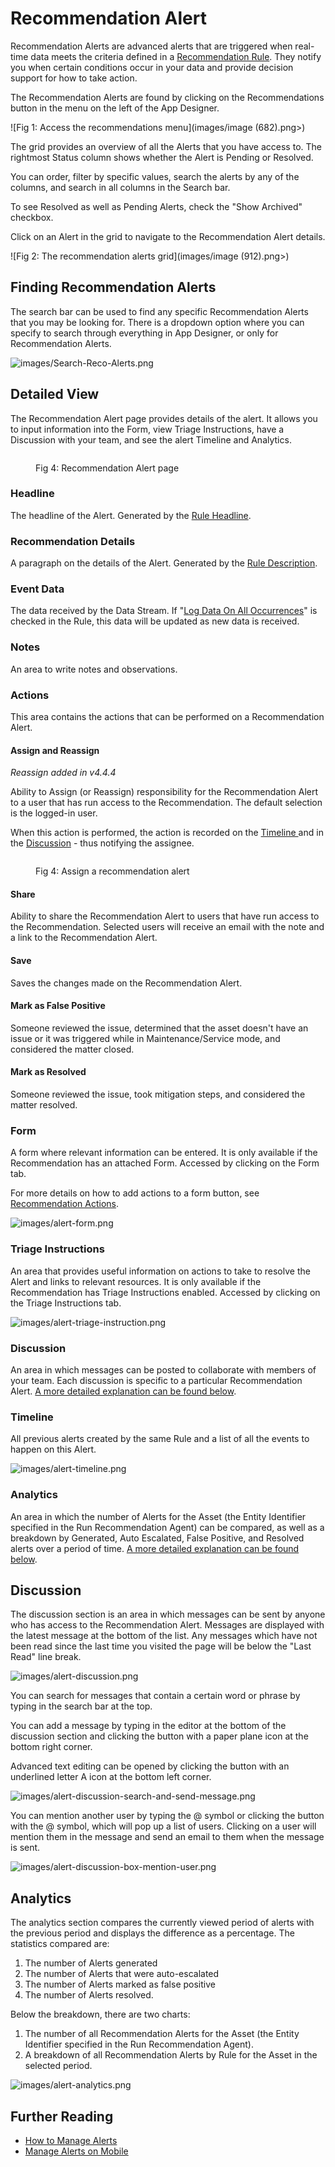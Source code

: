 # Recommendation Alert

Recommendation Alerts are advanced alerts that are triggered when real-time data meets the criteria defined in a [Recommendation Rule](rule.md). They notify you when certain conditions occur in your data and provide decision support for how to take action.

The Recommendation Alerts are found by clicking on the Recommendations button in the menu on the left of the App Designer.

![Fig 1: Access the recommendations menu](images/image (682).png>)

The grid provides an overview of all the Alerts that you have access to. The rightmost Status column shows whether the Alert is Pending or Resolved.&#x20;

You can order, filter by specific values, search the alerts by any of the columns, and search in all columns in the Search bar.

To see Resolved as well as Pending Alerts, check the "Show Archived" checkbox.

Click on an Alert in the grid to navigate to the Recommendation Alert details.&#x20;

![Fig 2: The recommendation alerts grid](images/image (912).png>)

## Finding Recommendation Alerts

The search bar can be used to find any specific Recommendation Alerts that you may be looking for. There is a dropdown option where you can specify to search through everything in App Designer, or only for Recommendation Alerts.

![images/Search-Reco-Alerts.png](images/Search-Reco-Alerts.png)

## Detailed View

The Recommendation Alert page provides details of the alert. It allows you to input information into the Form, view Triage Instructions, have a Discussion with your team, and see the alert Timeline and Analytics.&#x20;

<figure><img src="../../.gitbook/assets/alert-basic-information.png" alt=""><figcaption><p>Fig 4: Recommendation Alert page</p></figcaption></figure>

### Headline

The headline of the Alert. Generated by the [Rule Headline](rule.md#properties-on-the-rule).

### Recommendation Details

A paragraph on the details of the Alert. Generated by the [Rule Description](rule.md#properties-on-the-rule).

### Event Data

The data received by the Data Stream. If "[Log Data On All Occurrences](rule.md#properties-on-the-rule)" is checked in the Rule, this data will be updated as new data is received.

### Notes

An area to write notes and observations.

### Actions&#x20;

This area contains the actions that can be performed on a Recommendation Alert.

#### Assign and Reassign

_Reassign added in v4.4.4_

Ability to Assign (or Reassign) responsibility for the Recommendation Alert to a user that has run access to the Recommendation. The default selection is the logged-in user.

When this action is performed, the action is recorded on the [Timeline ](recommendation-alert.md#timeline)and in the [Discussion](recommendation-alert.md#discussion-1) - thus notifying the assignee.

<figure><img src="../../.gitbook/assets/alert-reassign-popup.png" alt=""><figcaption><p>Fig 4: Assign a recommendation alert</p></figcaption></figure>

#### Share

Ability to share the Recommendation Alert to users that have run access to the Recommendation. Selected users will receive an email with the note and a link to the Recommendation Alert.

#### Save

Saves the changes made on the Recommendation Alert.

#### Mark as False Positive

Someone reviewed the issue, determined that the asset doesn't have an issue or it was triggered while in Maintenance/Service mode, and considered the matter closed.&#x20;

#### Mark as Resolved

Someone reviewed the issue, took mitigation steps, and considered the matter resolved.

### Form

A form where relevant information can be entered. It is only available if the Recommendation has an attached Form. Accessed by clicking on the Form tab.

For more details on how to add actions to a form button, see [Recommendation Actions](action-requests.md).

![images/alert-form.png](images/alert-form.png)

### Triage Instructions

An area that provides useful information on actions to take to resolve the Alert and links to relevant resources. It is only available if the Recommendation has Triage Instructions enabled. Accessed by clicking on the Triage Instructions tab.

![images/alert-triage-instruction.png](images/alert-triage-instruction.png)

### Discussion

An area in which messages can be posted to collaborate with members of your team. Each discussion is specific to a particular Recommendation Alert. [A more detailed explanation can be found below](recommendation-alert.md#discussion).

### Timeline

All previous alerts created by the same Rule and a list of all the events to happen on this Alert.

![images/alert-timeline.png](images/alert-timeline.png)

### Analytics

An area in which the number of Alerts for the Asset (the Entity Identifier specified in the Run Recommendation Agent) can be compared, as well as a breakdown by Generated, Auto Escalated, False Positive, and Resolved alerts over a period of time. [A more detailed explanation can be found below](recommendation-alert.md#analytics).

## Discussion

The discussion section is an area in which messages can be sent by anyone who has access to the Recommendation Alert. Messages are displayed with the latest message at the bottom of the list. Any messages which have not been read since the last time you visited the page will be below the "Last Read" line break.

![images/alert-discussion.png](images/alert-discussion.png)

You can search for messages that contain a certain word or phrase by typing in the search bar at the top.

You can add a message by typing in the editor at the bottom of the discussion section and clicking the button with a paper plane icon at the bottom right corner.

Advanced text editing can be opened by clicking the button with an underlined letter A icon at the bottom left corner.

![images/alert-discussion-search-and-send-message.png](images/alert-discussion-search-and-send-message.png)

You can mention another user by typing the @ symbol or clicking the button with the @ symbol, which will pop up a list of users. Clicking on a user will mention them in the message and send an email to them when the message is sent.

![images/alert-discussion-box-mention-user.png](images/alert-discussion-box-mention-user.png)

## Analytics

The analytics section compares the currently viewed period of alerts with the previous period and displays the difference as a percentage. The statistics compared are:&#x20;

1. The number of Alerts generated
2. The number of Alerts that were auto-escalated
3. The number of Alerts marked as false positive
4. The number of Alerts resolved.

Below the breakdown, there are two charts:

1. The number of all Recommendation Alerts for the Asset (the Entity Identifier specified in the Run Recommendation Agent).&#x20;
2. A breakdown of all Recommendation Alerts by Rule for the Asset in the selected period.

![images/alert-analytics.png](images/alert-analytics.png)

## Further Reading

* [How to Manage Alerts](../../how-tos/recommendations/manage-alerts.md)
* [Manage Alerts on Mobile](../../how-tos/recommendations/manage-alerts-on-mobile.md)


